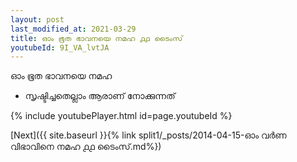 ```yaml
---
layout: post
last_modified_at: 2021-03-29
title: ഓം ഭൂത ഭാവനയെ നമഹ ൧൧ ടൈംസ്
youtubeId: 9I_VA_lvtJA
---
```

 
 
 ഓം ഭൂത ഭാവനയെ നമഹ 
 
 -  സൃഷ്ടിച്ചതെല്ലാം ആരാണ് നോക്കുന്നത് 
 
  
 
  
 
 
 
 
 
 


{% include youtubePlayer.html id=page.youtubeId %}
 
[Next]({{ site.baseurl }}{% link  split1/_posts/2014-04-15-ഓം വർണ വിഭാവിനെ നമഹ ൧൧ ടൈംസ്.md%})
 
